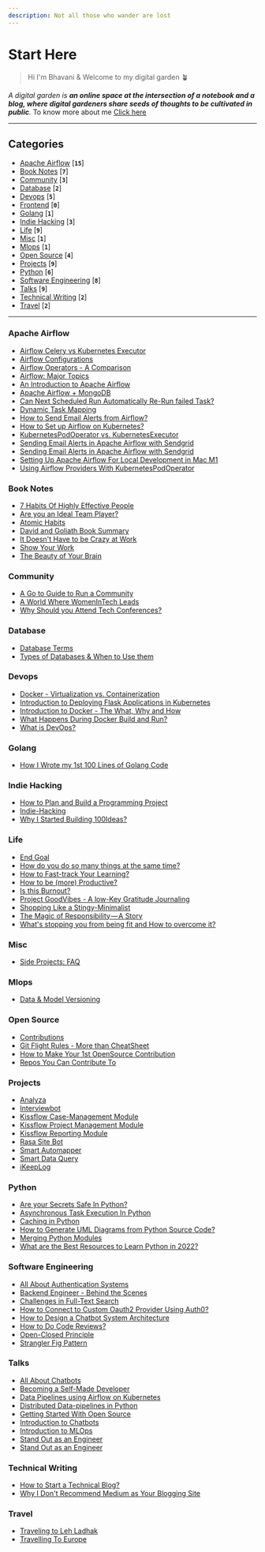 ```yaml
---
description: Not all those who wander are lost
---
```


# Start Here

> Hi I'm Bhavani & Welcome to my digital garden 🪴

_A digital garden is **an online space at the intersection of a notebook and a blog, where digital gardeners share seeds of thoughts to be cultivated in public**._
To know more about me [Click here](start-here/about-me.md)

---

## Categories
* [Apache Airflow](#apache-airflow) [**`15`**]
* [Book Notes](#book-notes) [**`7`**]
* [Community](#community) [**`3`**]
* [Database](#database) [**`2`**]
* [Devops](#devops) [**`5`**]
* [Frontend](#frontend) [**`0`**]
* [Golang](#golang) [**`1`**]
* [Indie Hacking](#indie-hacking) [**`3`**]
* [Life](#life) [**`9`**]
* [Misc](#misc) [**`1`**]
* [Mlops](#mlops) [**`1`**]
* [Open Source](#open-source) [**`4`**]
* [Projects](#projects) [**`9`**]
* [Python](#python) [**`6`**]
* [Software Engineering](#software-engineering) [**`8`**]
* [Talks](#talks) [**`9`**]
* [Technical Writing](#technical-writing) [**`2`**]
* [Travel](#travel) [**`2`**]

---




### Apache Airflow

- [Airflow Celery vs Kubernetes Executor](/apache-airflow/airflow-celery-vs-kubernetes-executor.md)
- [Airflow Configurations](/apache-airflow/airflow-configurations.md)
- [Airflow Operators - A Comparison](/apache-airflow/airflow-operators-comparison.md)
- [Airflow: Major Topics](/apache-airflow/airflow-major-topics.md)
- [An Introduction to Apache Airflow](/apache-airflow/apache-airflow-introduction.md)
- [Apache Airflow + MongoDB](/apache-airflow/apache-airflow-+-mongodb.md)
- [Can Next Scheduled Run Automatically Re-Run failed Task?](/apache-airflow/can-next-scheduled-run-automatically-re-run-failed-task.md)
- [Dynamic Task Mapping](/apache-airflow/dynamic-task-mapping.md)
- [How to Send Email Alerts from Airflow?](/apache-airflow/sending-emails-from-airflow.md)
- [How to Set up Airflow on Kubernetes?](/apache-airflow/deploying-airflow-on-kubernetes.md)
- [KubernetesPodOperator vs. KubernetesExecutor](/apache-airflow/kubernetespodoperator-vs.-kubernetesexecutor.md)
- [Sending Email Alerts in Apache Airflow with Sendgrid](/apache-airflow/emails-alerts-airflow-with-sendgrid.md)
- [Sending Email Alerts in Apache Airflow with Sendgrid](/apache-airflow/sending-email-alerts-in-apache-airflow-with-sendgrid.md)
- [Setting Up Apache Airflow For Local Development in Mac M1](/apache-airflow/setting-up-apache-airflow-for-local-development-in-mac-m1.md)
- [Using Airflow Providers With KubernetesPodOperator](/apache-airflow/using-airflow-providers-with-kubernetespodoperator.md)



### Book Notes

- [7 Habits Of Highly Effective People](/book-notes/seven-habits-book-summary.md)
- [Are you an Ideal Team Player?](/book-notes/the-ideal-team-player-book-review.md)
- [Atomic Habits](/book-notes/atomic-habits-book-summary.md)
- [David and Goliath Book Summary](/book-notes/david-and-Goliath-book-summary.md)
- [It Doesn't Have to be Crazy at Work](/book-notes/it-doesn't-have-to-be-crazy-at-work.md)
- [Show Your Work](/book-notes/show-your-work.md)
- [The Beauty of Your Brain](/book-notes/the-beauty-of-your-brain.md)



### Community

- [A Go to Guide to Run a Community](/community/go-to-guide-to-run-communities.md)
- [A World Where WomenInTech Leads](/community/a-world-where-women-in-tech-rules.md)
- [Why Should you Attend Tech Conferences?](/community/why-should-you-attend-tech-conferences.md)



### Database

- [Database Terms](/database/database-terms.md)
- [Types of Databases & When to Use them](/database/database-101.md)



### Devops

- [Docker - Virtualization vs. Containerization](/devops/docker-virtualization-vs-containerization.md)
- [Introduction to Deploying Flask Applications in Kubernetes](/devops/kubernetes-101-deploy-apps-in-kubernetes.md)
- [Introduction to Docker - The What, Why and How](/devops/docker-introduction.md)
- [What Happens During Docker Build and Run?](/devops/what-happens-during-docker-build-and-run.md)
- [What is DevOps?](/devops/what-is-devops.md)



### Golang

- [How I Wrote my 1st 100 Lines of Golang Code](/golang/learning-golang.md)



### Indie Hacking

- [How to Plan and Build a Programming Project](/indie-hacking/how-to-plan-and-build-a-programming-project.md)
- [Indie-Hacking](/indie-hacking/indie-hacking.md)
- [Why I Started Building 100Ideas?](/indie-hacking/why-i-started-building-100ideas.md)



### Life

- [End Goal](/life/how-to-set-goals.md)
- [How do you do so many things at the same time?](/life/how-do-you-do-so-many-things-at-the-same-time.md)
- [How to Fast-track Your Learning?](/life/how-to-fast-track-your-learning.md)
- [How to be (more) Productive?](/life/how-to-be-productive.md)
- [Is this Burnout?](/life/is-this-burnout.md)
- [Project GoodVibes - A low-Key Gratitude Journaling](/life/why-we-need-a-low-key-version-of-gratitude-journaling.md)
- [Shopping Like a Stingy-Minimalist](/life/shopping-like-a-minimalist.md)
- [The Magic of Responsibility — A Story](/life/the-magic-of-responsiblity.md)
- [What's stopping you from being fit and How to overcome it?](/life/5-reasons-why-you-should-start-your-fitness-routineasap.md)



### Misc

- [Side Projects: FAQ](/misc/side-projects-twitter-space.md)



### Mlops

- [Data & Model Versioning](/mlops/data-and-model-versioning.md)



### Open Source

- [Contributions](/open-source/contributions.md)
- [Git Flight Rules - More than CheatSheet](/open-source/git-flight-rules-more-than-cheatsheet.md)
- [How to Make Your 1st OpenSource Contribution](/open-source/how-to-make-your-1st-opensource-contribution.md)
- [Repos You Can Contribute To](/open-source/repos-you-can-contribute-to.md)



### Projects

- [Analyza](/projects/analyza.md)
- [Interviewbot](/projects/interviewbot.md)
- [Kissflow Case-Management Module](/projects/kissflow-case.md)
- [Kissflow Project Management Module](/projects/kissflow-projects.md)
- [Kissflow Reporting Module](/projects/kissflow-reports.md)
- [Rasa Site Bot](/projects/rasa-site-bot.md)
- [Smart Automapper](/projects/smart-automapper.md)
- [Smart Data Query](/projects/smart-data-query.md)
- [iKeepLog](/projects/ikeeplog.md)



### Python

- [Are your Secrets Safe In Python?](/python/secrets-as-python-file.md)
- [Asynchronous Task Execution In Python](/python/asynchronous-task-execution-in-python.md)
- [Caching in Python](/python/caching-in-python.md)
- [How to Generate UML Diagrams from Python Source Code?](/python/generate-uml-diagrams-from-python-code.md)
- [Merging Python Modules](/python/merge-python-module-script.md)
- [What are the Best Resources to Learn Python in 2022?](/python/what-are-the-best-resources-to-learn-python.md)



### Software Engineering

- [All About Authentication Systems](/software-engineering/authentication-in-python.md)
- [Backend Engineer - Behind the Scenes](/software-engineering/backend-engineer-behind-the-scenes.md)
- [Challenges in Full-Text Search](/software-engineering/challenges-in-full-text-search.md)
- [How to Connect to Custom Oauth2 Provider Using Auth0?](/software-engineering/custom-oauth2-with-auth0.md)
- [How to Design a Chatbot System Architecture](/software-engineering/how-to-design-a-chatbot-system-architecture.md)
- [How to Do Code Reviews?](/software-engineering/how-to-do-code-reviews.md)
- [Open-Closed Principle](/software-engineering/open-closed-principle.md)
- [Strangler Fig Pattern](/software-engineering/strangler-fig-pattern.md)



### Talks

- [All About Chatbots](/talks/all-about-chatbots.md)
- [Becoming a Self-Made Developer](/talks/becoming-a-self-made-developer.md)
- [Data Pipelines using Airflow on Kubernetes](/talks/airflow-on-kubernetes-talk.md)
- [Distributed Data-pipelines in Python](/talks/distributed-data-pipelines-in-python.md)
- [Getting Started With Open Source](/talks/open-source.md)
- [Introduction to Chatbots](/talks/Introduction-to-chatbots.md)
- [Introduction to MLOps](/talks/introduction-to-mlops.md)
- [Stand Out as an Engineer](/talks/chatbots-multitenancy-and-custom-entities.md)
- [Stand Out as an Engineer](/talks/stand-out-as-an-engineer.md)



### Technical Writing

- [How to Start a Technical Blog?](/technical-writing/how-to-start-a-technical-blog.md)
- [Why I Don't Recommend Medium as Your Blogging Site](/technical-writing/why-i-dont-recommend-medium-as-your-blogging-site.md)



### Travel

- [Traveling to Leh Ladhak](/travel/traveling-to-leh-ladhak.md)
- [Travelling To Europe](/travel/travelling-to-europe.md)
